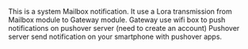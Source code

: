 This is a system Mailbox notification.
It use a Lora transmission from Mailbox module to Gateway module.
Gateway use wifi box to push notifications on pushover server (need to create an account)
Pushover server send notification on your smartphone with pushover apps.
